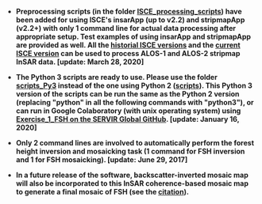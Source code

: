 - **Preprocessing scripts (in the folder [ISCE_processing_scripts](https://github.com/leiyangleon/FSH/tree/dev/ISCE_processing_scripts)) have been added for using ISCE's insarApp (up to v2.2) and stripmapApp (v2.2+) with only 1 command line for actual data processing after appropriate setup. Test examples of using insarApp and stripmapApp are provided as well. All the [historial ISCE versions](https://winsar.unavco.org/software/isce) and the [current ISCE version](https://github.com/isce-framework/isce2) can be used to process ALOS-1 and ALOS-2 stripmap InSAR data. [update: March 28, 2020]**

- **The Python 3 scripts are ready to use. Please use the folder [scripts_Py3](https://github.com/leiyangleon/FSH/tree/dev/scripts_Py3) instead of the one using Python 2 ([scripts](https://github.com/leiyangleon/FSH/tree/dev/scripts)). This Python 3 version of the scripts can be run the same as the Python 2 version (replacing "python" in all the following commands with "python3"), or can run in Google Colaboratory (with unix operating system) using [Exercise_1_FSH on the SERVIR Global GitHub](https://github.com/SERVIR/ForestStandHeight). [update: January 16, 2020]**

- **Only 2 command lines are involved to automatically perform the forest height inversion and mosaicking task (1 command for FSH inversion and 1 for FSH mosaicking). [update: June 29, 2017]**

- **In a future release of the software, backscatter-inverted mosaic map will also be incorporated to this InSAR coherence-based mosaic map to generate a final mosaic of FSH (see the [citation](https://ieeexplore.ieee.org/document/8439086)).**
